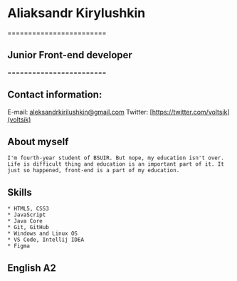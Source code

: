 # **Aliaksandr Kirylushkin**

========================
## **Junior Front-end developer**
========================

## **Contact information:**

E-mail: aleksandrkirilushkin@gmail.com
Twitter: [https://twitter.com/voltsik](voltsik)

## **About myself** 
    I'm fourth-year student of BSUIR. But nope, my education isn't over. Life is difficult thing and education is an important part of it. It just so happened, front-end is a part of my education.

## **Skills**
    * HTML5, CSS3
    * JavaScript
    * Java Core
    * Git, GitHub
    * Windows and Linux OS
    * VS Code, Intellij IDEA
    * Figma

## **English A2**